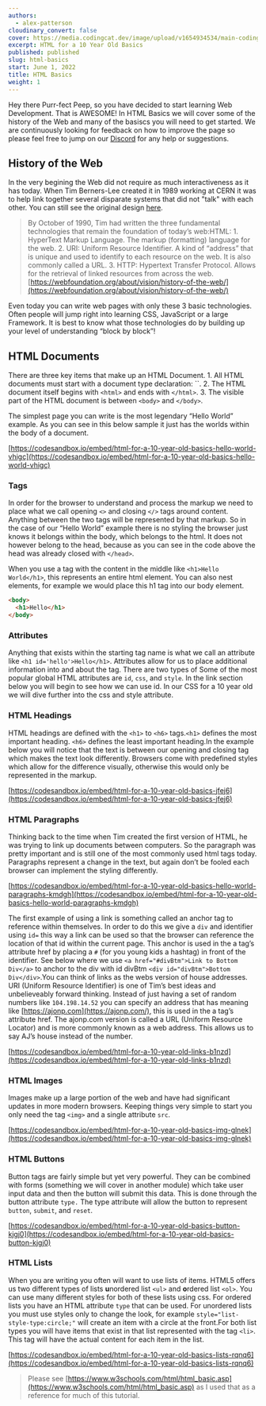 ```yaml
---
authors:
  - alex-patterson
cloudinary_convert: false
cover: https://media.codingcat.dev/image/upload/v1654934534/main-codingcatdev-photo/courses/ForA10YearOld/ForA10YearOldHTMLBasics.png
excerpt: HTML for a 10 Year Old Basics
published: published
slug: html-basics
start: June 1, 2022
title: HTML Basics
weight: 1
---
```

Hey there Purr-fect Peep, so you have decided to start learning Web Development. That is AWESOME! In HTML Basics we will cover some of the history of the Web and many of the basiscs you will need to get started. We are continuously looking for feedback on how to improve the page so please feel free to jump on our [Discord](https://discord.gg/fRJTRjR) for any help or suggestions.

## History of the Web

In the very begining the Web did not require as much interactiveness as it has today. When Tim Berners-Lee created it in 1989 working at CERN it was to help link together several disparate systems that did not "talk" with each other. You can still see the original design [here](http://info.cern.ch/Proposal.html).

> By October of 1990, Tim had written the three fundamental technologies that remain the foundation of today’s web:HTML: 1. HyperText Markup Language. The markup (formatting) language for the web. 2. URI: Uniform Resource Identifier. A kind of “address” that is unique and used to identify to each resource on the web. It is also commonly called a URL. 3. HTTP: Hypertext Transfer Protocol. Allows for the retrieval of linked resources from across the web. [https://webfoundation.org/about/vision/history-of-the-web/](https://webfoundation.org/about/vision/history-of-the-web/)
> 

Even today you can write web pages with only these 3 basic technologies. Often people will jump right into learning CSS, JavaScript or a large Framework. It is best to know what those technologies do by building up your level of understanding “block by block”!

## HTML Documents

There are three key items that make up an HTML Document. 1. All HTML documents must start with a document type declaration: ``. 2. The HTML document itself begins with `<html>` and ends with `</html>`. 3. The visible part of the HTML document is between `<body>` and `</body>`.

The simplest page you can write is the most legendary “Hello World” example. As you can see in this below sample it just has the worlds within the body of a document.

[https://codesandbox.io/embed/html-for-a-10-year-old-basics-hello-world-vhigc](https://codesandbox.io/embed/html-for-a-10-year-old-basics-hello-world-vhigc)

### Tags

In order for the browser to understand and process the markup we need to place what we call opening `<>` and closing `</>` tags around content. Anything between the two tags will be represented by that markup. So in the case of our “Hello World” example there is no styling the browser just knows it belongs within the body, which belongs to the html. It does not however belong to the head, because as you can see in the code above the head was already closed with `</head>`.

When you use a tag with the content in the middle like `<h1>Hello World</h1>`, this represents an entire html element. You can also nest elements, for example we would place this h1 tag into our body element.

```html
<body>
  <h1>Hello</h1>
</body>
```

### Attributes

Anything that exists within the starting tag name is what we call an attribute like `<h1 id='hello'>Hello</h1>`. Attributes allow for us to place additional information into and about the tag. There are two types of Some of the most popular global HTML attributes are `id`, `css`, and `style`. In the link section below you will begin to see how we can use id. In our CSS for a 10 year old we will dive further into the css and style attribute.

### HTML Headings

HTML headings are defined with the `<h1>` to `<h6>` tags.`<h1>` defines the most important heading. `<h6>` defines the least important heading.In the example below you will notice that the text is between our opening and closing tag which makes the text look differently. Browsers come with predefined styles which allow for the difference visually, otherwise this would only be represented in the markup.

[https://codesandbox.io/embed/html-for-a-10-year-old-basics-jfej6](https://codesandbox.io/embed/html-for-a-10-year-old-basics-jfej6)

### HTML Paragraphs

Thinking back to the time when Tim created the first version of HTML, he was trying to link up documents between computers. So the paragraph was pretty important and is still one of the most commonly used html tags today. Paragraphs represent a change in the text, but again don’t be fooled each browser can implement the styling differently.

[https://codesandbox.io/embed/html-for-a-10-year-old-basics-hello-world-paragraphs-kmdgh](https://codesandbox.io/embed/html-for-a-10-year-old-basics-hello-world-paragraphs-kmdgh)

The first example of using a link is something called an anchor tag to reference within themselves. In order to do this we give a `div` and identifier using `id=` this way a link can be used so that the browser can reference the location of that id within the current page. This anchor is used in the a tag’s attribute href by placing a `#` (for you young kids a hashtag) in front of the identifier. See below where we use `<a href="#divBtm">Link to Bottom Div</a>` to anchor to the div with id divBtm `<div id="divBtm">Bottom Div</div>`.You can think of links as the webs version of house addresses. URI (Uniform Resource Identifier) is one of Tim’s best ideas and unbelieveably forward thinking. Instead of just having a set of random numbers like `104.198.14.52` you can specify an address that has meaning like [https://ajonp.com](https://ajonp.com/), this is used in the a tag’s attribute href. The ajonp.com version is called a URL (Uniform Resource Locator) and is more commonly known as a web address. This allows us to say AJ’s house instead of the number.

[https://codesandbox.io/embed/html-for-a-10-year-old-links-b1nzd](https://codesandbox.io/embed/html-for-a-10-year-old-links-b1nzd)

### HTML Images

Images make up a large portion of the web and have had significant updates in more modern browsers. Keeping things very simple to start you only need the tag `<img>` and a single attribute `src`.

[https://codesandbox.io/embed/html-for-a-10-year-old-basics-img-glnek](https://codesandbox.io/embed/html-for-a-10-year-old-basics-img-glnek)

### HTML Buttons

Button tags are fairly simple but yet very powerful. They can be combined with forms (something we will cover in another module) which take user input data and then the button will submit this data. This is done through the button attribute `type.` The type attribute will allow the button to represent `button`, `submit`, and `reset`.

[https://codesandbox.io/embed/html-for-a-10-year-old-basics-button-kjgj0](https://codesandbox.io/embed/html-for-a-10-year-old-basics-button-kjgj0)

### HTML Lists

When you are writing you often will want to use lists of items. HTML5 offers us two different types of lists **u**nordered list `<ul>` and **o**rdered list `<ol>`. You can use many different styles for both of these lists using css. For ordered lists you have an HTML attribute `type` that can be used. For unordered lists you must use styles only to change the look, for example `style="list-style-type:circle;"` will create an item with a circle at the front.For both list types you will have items that exist in that list represented with the tag `<li>`. This tag will have the actual content for each item in the list.

[https://codesandbox.io/embed/html-for-a-10-year-old-basics-lists-rqnq6](https://codesandbox.io/embed/html-for-a-10-year-old-basics-lists-rqnq6)

> Please see [https://www.w3schools.com/html/html_basic.asp](https://www.w3schools.com/html/html_basic.asp) as I used that as a reference for much of this tutorial.
>
